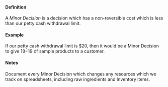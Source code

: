 #### Definition

A *Minor Decision* is a decision which has a non-reversible cost which is less than our petty cash withdrawal limit.

#### Example

If our petty cash withdrawal limit is $20, then it would be a Minor Decision to give $18-$19 of sample products to a customer.

#### Notes

Document every Minor Decision which changes any resources which we track on spreadsheets, including raw ingredients and Inventory items.

